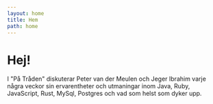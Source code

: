 ```yaml
---
layout: home
title: Hem
path: home
---
```


# Hej!

I "På Tråden" diskuterar Peter van der Meulen och Jeger Ibrahim varje några
veckor sin ervarentheter och utmaningar inom Java, Ruby, JavaScript, Rust,
MySql, Postgres och vad som helst som dyker upp.
